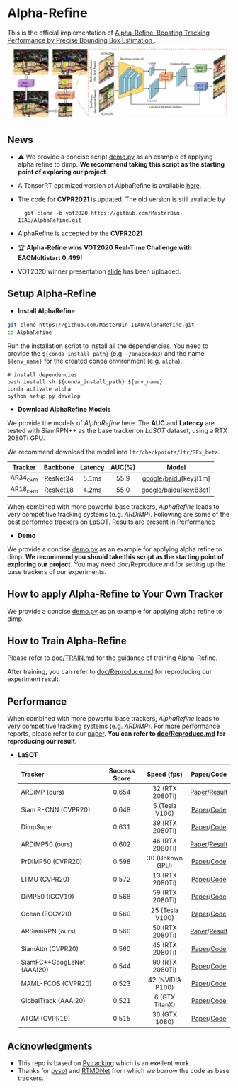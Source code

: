 # Alpha-Refine

This is the official implementation of [Alpha-Refine: Boosting Tracking Performance by Precise Bounding Box Estimation
](https://arxiv.org/abs/2012.06815).
![Architecture](doc/asset/AR-Architecture.png)

## News
- :warning: We provide a concise script [demo.py](demo.py) as an example of applying alpha refine to dimp. 
**We recommend taking this script as the starting point of exploring our project**.
- A TensorRT optimized version of AlphaRefine is available [here](https://github.com/ymzis69/AlphaRefine_TensorRT).
- The code for **CVPR2021** is updated. The old version is still available by
        
        git clone -b vot2020 https://github.com/MasterBin-IIAU/AlphaRefine.git 
        
- AlphaRefine is accepted by the **CVPR2021**
- :trophy: **Alpha-Refine wins VOT2020 Real-Time Challenge with EAOMultistart 0.499!** 
- VOT2020 winner presentation [slide](VOT20-RT-Report.pdf) has been uploaded.


## Setup Alpha-Refine

* **Install AlphaRefine**
  
```bash
git clone https://github.com/MasterBin-IIAU/AlphaRefine.git
cd AlphaRefine
```
Run the installation script to install all the dependencies. You need to provide the `${conda_install_path}`
(e.g. `~/anaconda3`) and the name `${env_name}` for the created conda environment (e.g. `alpha`).
```
# install dependencies
bash install.sh ${conda_install_path} ${env_name}
conda activate alpha
python setup.py develop
```  

* **Download AlphaRefine Models**

We provide the models of *AlphaRefine* here. The **AUC** and **Latency** are tested with SiamRPN++ as the base tracker
on *LaSOT* dataset, using a RTX 2080Ti GPU.

We recommend download the model into `ltr/checkpoints/ltr/SEx_beta`. 

| Tracker        | Backbone         | Latency     | AUC(%)   |  Model  |
|:--------------:|:----------------:|:-----------:|:-----------:|:----------------:|
| AR34<sub>c+m</sub> | ResNet34     |  5.1ms  |  55.9  |   [google](https://drive.google.com/file/d/1drLqNq4r9g4ZqGtOGuuLCmHJDh20Fu1m/view?usp=sharing)/[baidu](https://pan.baidu.com/s/1ZCJKk1mXE_96BEpwGiEuMQ)[key:jl1m]|
| AR18<sub>c+m</sub> | ResNet18     |  4.2ms  |  55.0  |   [google](https://drive.google.com/file/d/1ANf0KCvlFBbGQPpvT-3WNiy414ANkgLZ/view?usp=sharing)/[baidu](https://pan.baidu.com/s/1IIaRNkFVPSG1s71g255CHw)[key:83ef]|

When combined with more powerful base trackers, *AlphaRefine* leads to very competitive tracking systems (e.g. *ARDiMP*). 
Following are some of the best performed trackers on LaSOT. Results are present in [Performance](#performance)

* **Demo**

We provide a concise [demo.py](demo.py) as an example for applying alpha refine to dimp.
**We recommend you should take this script as the starting point of exploring our project**.
You may need doc/Reproduce.md for setting up the base trackers of our experiments.

## How to apply Alpha-Refine to Your Own Tracker
We provide a concise [demo.py](demo.py) as an example for applying alpha refine to dimp.


## How to Train Alpha-Refine
Please refer to [doc/TRAIN.md](doc/TRAIN.md) for the guidance of training Alpha-Refine.

After training, you can refer to [doc/Reproduce.md](doc/Reproduce.md) for reproducing our experiment result.

## Performance

When combined with more powerful base trackers, 
*AlphaRefine* leads to very competitive tracking systems (e.g. *ARDiMP*).
For more performance reports, please refer to our [paper](https://arxiv.org/abs/2012.06815).
**You can refer to [doc/Reproduce.md](doc/Reproduce.md) for reproducing our result.**

* **LaSOT**

     | Tracker                   | Success Score    | Speed (fps) | Paper/Code |
     |:-----------               |:----------------:|:----------------:|:----------------:|
     | ARDiMP (ours)             | 0.654  |  32 (RTX 2080Ti)  |   [Paper](https://arxiv.org/abs/2012.06815)/[Result](https://drive.google.com/file/d/1UNPwz7qP8SeBTxHF_Cw0JLmrN1jTqJJE/view?usp=sharing) |
     | Siam R-CNN (CVPR20)       | 0.648  |  5 (Tesla V100)   |   [Paper](https://arxiv.org/pdf/1911.12836.pdf)/[Code](https://github.com/VisualComputingInstitute/SiamR-CNN) |
     | DimpSuper                 | 0.631  |  39 (RTX 2080Ti)  |   [Paper](https://arxiv.org/pdf/2003.12565.pdf)/[Code](https://github.com/visionml/pytracking)  |
     | ARDiMP50 (ours)           | 0.602  |  46 (RTX 2080Ti)  |   [Paper](https://arxiv.org/abs/2012.06815)/[Result](https://drive.google.com/file/d/1wJc_-1lCxeGlqEAKd1qER1x_4bWAhujv/view?usp=sharing)  |
     | PrDiMP50 (CVPR20)         | 0.598  |  30 (Unkown GPU)  |   [Paper](https://arxiv.org/pdf/2003.12565.pdf)/[Code](https://github.com/visionml/pytracking)  |
     | LTMU (CVPR20)             | 0.572  |  13 (RTX 2080Ti)  |   [Paper](https://arxiv.org/abs/2004.00305)/[Code](https://github.com/Daikenan/LTMU) |
     | DiMP50 (ICCV19)           | 0.568  |  59 (RTX 2080Ti)  |   [Paper](https://arxiv.org/pdf/1904.07220.pdf)/[Code](https://github.com/visionml/pytracking)  |
     | Ocean (ECCV20)            | 0.560  |  25 (Tesla V100)  |   [Paper](https://arxiv.org/abs/2006.10721)/[Code](https://github.com/researchmm/TracKit) |  
     | ARSiamRPN (ours)          | 0.560  |  50 (RTX 2080Ti)  |   [Paper](https://arxiv.org/abs/2012.06815)/[Result](https://drive.google.com/file/d/1u-ou43O_RU9oRFx1UKjzeYe6e-4qnMZZ/view?usp=sharing) |  
     | SiamAttn (CVPR20)         | 0.560  |  45 (RTX 2080Ti)  |   [Paper](https://arxiv.org/pdf/2004.06711.pdf)/[Code]() |
     | SiamFC++GoogLeNet (AAAI20)| 0.544  |  90 (RTX 2080Ti)  |   [Paper](https://arxiv.org/pdf/1911.06188.pdf)/[Code](https://github.com/MegviiDetection/video_analyst) |
     | MAML-FCOS (CVPR20)        | 0.523  |  42 (NVIDIA P100) |   [Paper](https://arxiv.org/pdf/2004.00830.pdf)/[Code]() |
     | GlobalTrack (AAAI20)      | 0.521  |  6 (GTX TitanX)   |   [Paper](https://arxiv.org/abs/1912.08531)/[Code](https://github.com/huanglianghua/GlobalTrack) |
     | ATOM (CVPR19)             | 0.515  |  30 (GTX 1080)    |   [Paper](https://arxiv.org/pdf/1811.07628.pdf)/[Code](https://github.com/visionml/pytracking)  |


## Acknowledgments
* This repo is based on [Pytracking](https://github.com/visionml/pytracking.git) which is an exellent work.
* Thanks for [pysot](https://github.com/STVIR/pysot) and [RTMDNet](https://github.com/IlchaeJung/RT-MDNet) from which
 we borrow the code as base trackers.

